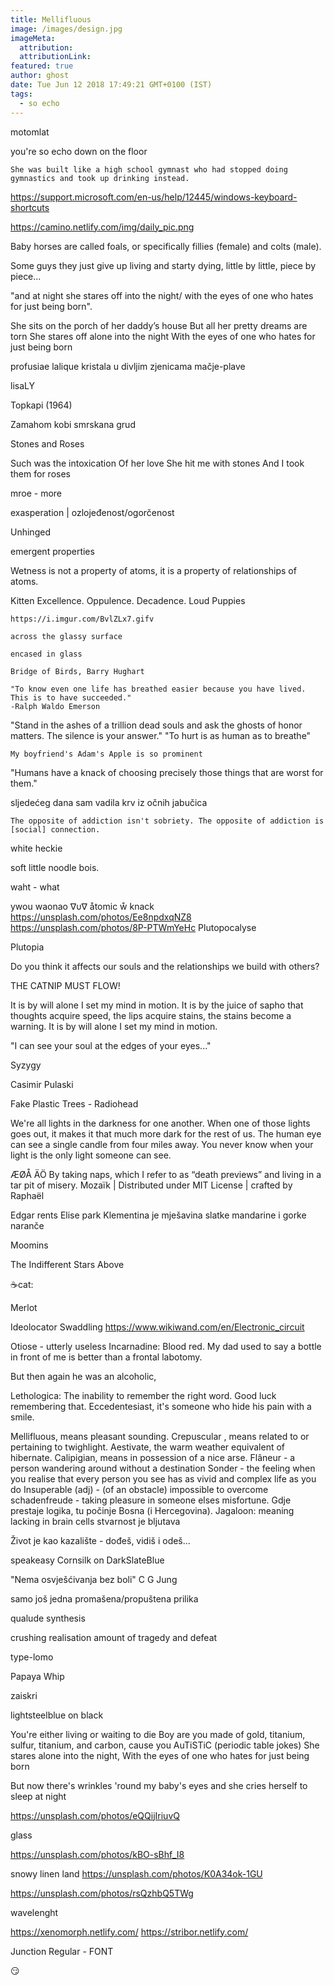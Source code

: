 ```yaml
---
title: Mellifluous
image: /images/design.jpg
imageMeta:
  attribution:
  attributionLink:
featured: true
author: ghost
date: Tue Jun 12 2018 17:49:21 GMT+0100 (IST)
tags:
  - so echo
---
```



motomlat

you're so echo
down on the floor

    She was built like a high school gymnast who had stopped doing gymnastics and took up drinking instead.

https://support.microsoft.com/en-us/help/12445/windows-keyboard-shortcuts

https://camino.netlify.com/img/daily_pic.png

Baby horses are called foals, or specifically fillies (female) and colts (male).

Some guys they just give up living and starty dying, little by little, piece by piece...﻿

"and at night she stares off into the night/ with the eyes of one who hates for just being born". ﻿

She sits on the porch of her daddy’s house
But all her pretty dreams are torn
She stares off alone into the night
With the eyes of one who hates for just being born

profusiae lalique kristala
u divljim zjenicama mačje-plave

lisaLY

Topkapi (1964)

 Zamahom kobi smrskana grud

Stones and Roses

Such was the intoxication
Of her love
She hit me with stones
And I took them for roses


mroe - more

exasperation | ozlojeđenost/ogorčenost


Unhinged

emergent properties

 Wetness is not a property of atoms, it is a property of relationships of atoms. 
 
Kitten Excellence. Oppulence. Decadence. 
    Loud Puppies

    https://i.imgur.com/BvlZLx7.gifv

    across the glassy surface

    encased in glass 

    Bridge of Birds, Barry Hughart

    "To know even one life has breathed easier because you have lived. This is to have succeeded."
	-Ralph Waldo Emerson

"Stand in the ashes of a trillion dead souls and ask the ghosts of honor matters. The silence is your answer."
    "To hurt is as human as to breathe"

    My boyfriend's Adam's Apple is so prominent

"Humans have a knack of choosing precisely those things that are worst for them."

 sljedećeg dana sam vadila krv iz očnih jabučica

    The opposite of addiction isn't sobriety. The opposite of addiction is [social] connection.

white heckie

soft little noodle bois.

waht - what

ywou
waonao
∇υ∇ åtomic ẘ
knack
https://unsplash.com/photos/Ee8npdxqNZ8
https://unsplash.com/photos/8P-PTWmYeHc
Plutopocalyse

Plutopia

 Do you think it affects our souls and the relationships we build with others?

THE CATNIP MUST FLOW!


It is by will alone I set my mind in motion. It is by the juice of sapho that thoughts acquire speed, 
the lips acquire stains, the stains become a warning. It is by will alone I set my mind in motion.

 "I can see your soul at the edges of your eyes..."﻿ 
 
Syzygy 

Casimir Pulaski

Fake Plastic Trees - Radiohead

We're all lights in the darkness for one another.
When one of those lights goes out, it makes it that much more dark for the rest of us.
The human eye can see a single candle from four miles away. 
You never know when your light is the only light someone can see.

ÆØÅ
 ÄÖ
 By taking naps, which I refer to as “death previews” and living in a tar pit of misery.
Mozaïk | Distributed under MIT License | crafted by Raphaël

Edgar rents Elise park
Klementina je mješavina slatke mandarine i gorke naranče

Moomins

 The Indifferent Stars Above 

:coffee:cat:

Merlot

Ideolocator 
Swaddling
https://www.wikiwand.com/en/Electronic_circuit

Otiose - utterly useless
Incarnadine: Blood red.
My dad used to say a bottle in front of me is better than a frontal labotomy.

But then again he was an alcoholic, 

Lethologica: The inability to remember the right word. Good luck remembering that.
Eccedentesiast, it's someone who hide his pain with a smile.

Mellifluous, means pleasant sounding. Crepuscular , means related to or pertaining to twighlight. 
Aestivate, the warm weather equivalent of hibernate. Calipigian, means in possession of a nice arse.
Flâneur - a person wandering around without a destination
Sonder - the feeling when you realise that every person you see has as vivid and complex life as you do
Insuperable (adj) - (of an obstacle) impossible to overcome
schadenfreude - taking pleasure in someone elses misfortune.
Gdje prestaje logika, tu počinje Bosna (i Hercegovina).
Jagaloon: meaning lacking in brain cells
stvarnost je bljutava

 Život je kao kazalište - dođeš, vidiš i odeš...

 speakeasy
Cornsilk on DarkSlateBlue

"Nema osvješćivanja bez boli"
C G Jung

samo još jedna promašena/propuštena prilika

qualude synthesis

 crushing realisation
 amount of tragedy and defeat

 type-lomo

Papaya Whip 

zaiskri

lightsteelblue on black

  You're either living or waiting to die
 Boy are you made of gold, titanium, sulfur, titanium, and carbon, cause you AuTiSTiC (periodic table jokes)﻿ 
  She stares alone into the night, 
  With the eyes of one who hates for just being born﻿

 But now there's wrinkles 'round my baby's eyes 
 and she cries herself to sleep at night

https://unsplash.com/photos/eQQijIriuvQ

glass

https://unsplash.com/photos/kBO-sBhf_I8

snowy linen land
https://unsplash.com/photos/K0A34ok-1GU

https://unsplash.com/photos/rsQzhbQ5TWg

wavelenght 

https://xenomorph.netlify.com/
https://stribor.netlify.com/

Junction Regular - FONT

😏﻿
